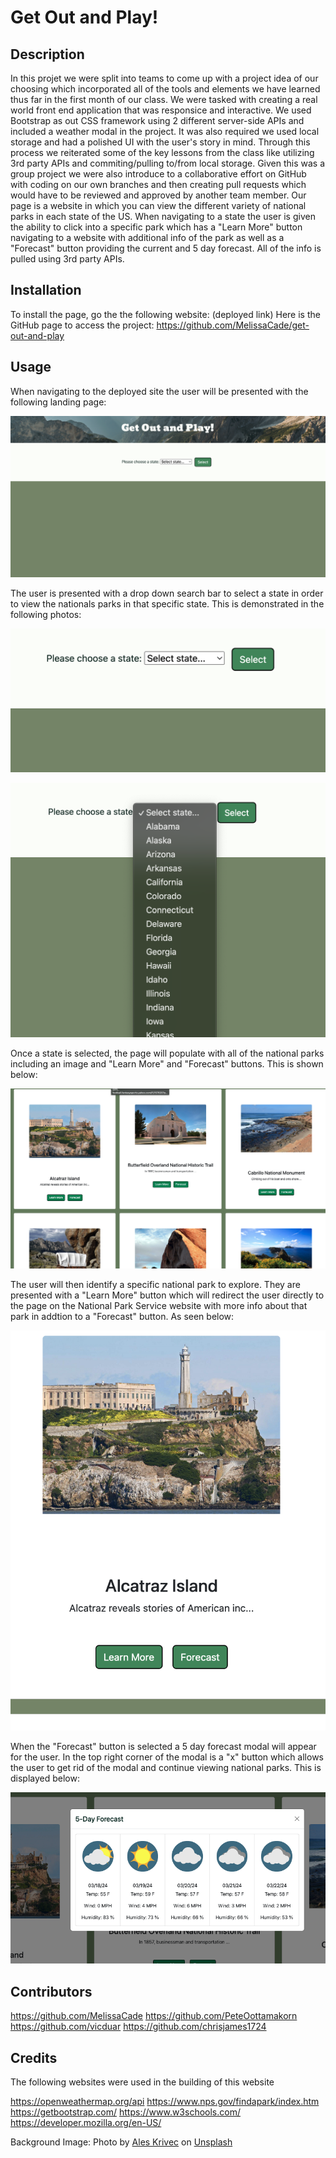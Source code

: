 # Get Out and Play!

## Description

In this projet we were split into teams to come up with a project idea of our choosing which incorporated all of the tools and elements we have learned thus far in the first month of our class. We were tasked with creating a real world front end application that was responsice and interactive. We used Bootstrap as out CSS framework using 2 different server-side APIs and included a weather modal in the project. It was also required we used local storage and had a polished UI with the user's story in mind. Through this process we reiterated some of the key lessons from the class like utilizing 3rd party APIs and commiting/pulling to/from local storage. Given this was a group project we were also introduce to a collaborative effort on GitHub with coding on our own branches and then creating pull requests which would have to be reviewed and approved by another team member. Our page is a website in which you can view the different variety of national parks in each state of the US. When navigating to a state the user is given the ability to click into a specific park which has a "Learn More" button navigating to a website with additional info of the park as well as a "Forecast" button providing the current and 5 day forecast. All of the info is pulled using 3rd party APIs.

## Installation

To install the page, go the the following website: (deployed link)
Here is the GitHub page to access the project: https://github.com/MelissaCade/get-out-and-play

## Usage

When navigating to the deployed site the user will be presented with the following landing page:

![Get Out and Play Landing Page](<assets/images/Get Out and Play Website landing page.png>)

The user is presented with a drop down search bar to select a state in order to view the nationals parks in that specific state. This is demonstrated in the following photos:

![State Selector bar](<assets/images/State Selector.png>)

![State Dropdown Bar](<assets/images/State Dropdown.png>)

Once a state is selected, the page will populate with all of the national parks including an image and "Learn More" and "Forecast" buttons. This is shown below:

![Selected State National Park Page](<assets/images/Selected State National Park Page.png>)

The user will then identify a specific national park to explore. They are presented with a "Learn More" button which will redirect the user directly to the page on the National Park Service website with more info about that park in addtion to a "Forecast" button. As seen below:

![Learn More & Forecast Button](<assets/images/Learn More & Forecast Button.png>)

When the "Forecast" button is selected a 5 day forecast modal will appear for the user. In the top right corner of the modal is a "x" button which allows the user to get rid of the modal and continue viewing national parks. This is displayed below:

![5 Day Forecast Button](<assets/images/5 day forecast.png>)

## Contributors

https://github.com/MelissaCade
https://github.com/PeteOottamakorn
https://github.com/vicduar
https://github.com/chrisjames1724

## Credits

The following websites were used in the building of this website

https://openweathermap.org/api
https://www.nps.gov/findapark/index.htm
https://getbootstrap.com/
https://www.w3schools.com/
https://developer.mozilla.org/en-US/

Background Image:
Photo by <a href="https://unsplash.com/@aleskrivec?utm_content=creditCopyText&utm_medium=referral&utm_source=unsplash">Ales Krivec</a> on <a href="https://unsplash.com/photos/brown-mountains-at-daytime-N-aTikX-b00?utm_content=creditCopyText&utm_medium=referral&utm_source=unsplash">Unsplash</a>
